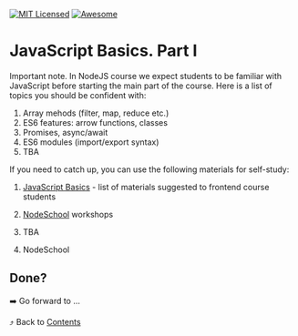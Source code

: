 [![MIT Licensed][icon-mit]][license]
[![Awesome][icon-awesome]][awesome]
&nbsp;&nbsp;&nbsp;&nbsp;&nbsp;&nbsp;

# JavaScript Basics. Part I

Important note. In NodeJS course we expect students to be familiar with JavaScript before starting the main part of the course. Here is a list of topics you should be confident with:

1. Array mehods (filter, map, reduce etc.)
1. ES6 features: arrow functions, classes
1. Promises, async/await
1. ES6 modules (import/export syntax)
1. TBA

If you need to catch up, you can use the following materials for self-study:
1.  [JavaScript Basics](https://github.com/kottans/frontend/blob/master/tasks/js-basics.md) - list of materials suggested to frontend course students
1.  [NodeSchool](https://nodeschool.io/) workshops
1.  TBA

1. NodeSchool


## Done?

➡️ Go forward to ...

⤴️ Back to [Contents](../contents.md)

[icon-chat]: https://img.shields.io/badge/chat-on%20telegram-blue.svg
[icon-mit]: https://img.shields.io/badge/license-MIT-blue.svg
[icon-awesome]: https://cdn.rawgit.com/sindresorhus/awesome/d7305f38d29fed78fa85652e3a63e154dd8e8829/media/badge.svg
[license]: https://github.com/Kottans/web/blob/master/LICENSE.md
[awesome]: https://github.com/sindresorhus/awesome
